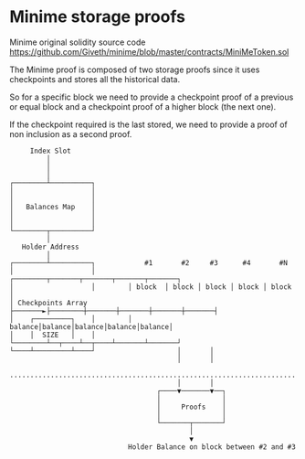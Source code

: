 # Minime storage proofs

Minime original solidity source code https://github.com/Giveth/minime/blob/master/contracts/MiniMeToken.sol

The Minime proof is composed of two storage proofs since it uses checkpoints and stores all the historical data.

So for a specific block we need to provide a checkpoint proof of a previous or equal block and a checkpoint proof of a higher block (the next one).

If the checkpoint required is the last stored, we need to provide a proof of non inclusion as a second proof.

```
     Index Slot
         │
         │
         │
┌────────┴──────────┐
│                   │
│                   │
│   Balances Map    │
│                   │
│                   │
└────────┬──────────┘
         │
   Holder Address
         │
┌────────┴──────────┐            #1       #2     #3      #4       #N
│                   │        ┌────────┬───────┬───────┬───────┬───────┐
│                   │        │ block  │ block │ block │ block │ block │
│ Checkpoints Array ├───────►├────────┼───────┼───────┼───────┼───────┤
│    ┌─────────┐    │        │ balance│balance│balance│balance│balance│
│    │  SIZE   │    │        └────────┴──┬────┴──┬────┴───────┴───────┘
└────┴─────────┴────┘                    │       │
                                         │       │
 ......................................................................
                                         │       │
                                    ┌────▼───────▼──┐
                                    │               │
                                    │     Proofs    │
                                    │               │
                                    └───────┬───────┘
                                            │
                                            ▼
                             Holder Balance on block between #2 and #3
```
